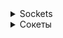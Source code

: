 <details>
<summary>Sockets</summary>

# What are the data transfer protocols?

**Network data transfer protocols** — a list of rules that define the features and procedure for transmitting information.

## IP — Internet Protocol

He was the first to unite individual PCs into a single network. We can say that this protocol is the simplest. And it
is also unreliable, because it does not confirm the delivery of packages to the recipient, nor does it control the integrity of the data.
Data is transmitted over the IP protocol without establishing a connection.

The main task of IP is the routing of datagrams, that is, we are talking about determining the path of data through the network nodes. Before
to this day, the most popular version was IPv4 with 32-bit addresses. But, as you know, 4.29 billion IPv4 addresses is
a lot, but not enough for a long time. Therefore, there is IPv6, which is designed to solve the problem of address overflow.

## TCP/IP — Transmission Control Protocol/Internet Protocol

This is already a stack of TCP and IP protocols. TCP provides and controls data transmission and monitors reliability and
integrity. IP is responsible for routing. The TCP protocol is often used by other, more complex protocols.

## UDP — User Datagram Protocol

Provides data transfer without creating a preliminary connection between them. UDP is considered insufficiently reliable,
because packets may not only fail to reach, but also be duplicated or come out of order.

But there is also an advantage: the speed of data delivery. That is why UDP is often used in applications that are particularly sensitive to network
delays.

## FTP — File Transfer Protocol

It is used for file transfer. This protocol is not new - it was successfully used long before the advent of IP. It
is still used today when organizing remote access to hosting services.

It is reliable, guarantees data transmission, and operates on the principle of client-server architecture. To work with
the server's file system, the user authenticates (an anonymous option is also possible), after which he gets access.

## DNS

DNS is not only a domain Name system (Domain Name System). It is also a protocol without which this
system would not be able to work. The protocol allows client computers to request the IP address
of a site from the DNS server, plus it helps to exchange databases between DNS servers. The system also uses
TCP and UDP protocols.

## HTTP — HyperText Transfer Protocol

At first, it was a protocol for transmitting HTML documents. Now it is used for the purpose of transmitting arbitrary data on the network.
It is considered a client-server communication protocol without saving an intermediate state. The client is usually
a web browser, although it can also be a search robot. When exchanging information , the HTTP protocol most often uses
TCP/IP.

The HTTP protocol has an HTTPS extension that supports encryption. In it, data is already transmitted over
the TLS cryptographic protocol.

## NTP — Network Time Protocol
In fact, not all transmission protocols are used to exchange the classical type of information. The NTP protocol is used to
synchronize the device's local clock with the time in the global/local network. NTP uses the Marzullo algorithm, as a
result of which the most accurate time source is selected. And NTP also works on top of UDP, which allows it to reach
the maximum data transfer rate. In general, the protocol is quite resistant to changes in delays in the global/local
network.

## SSH — Secure SHell
Provides remote OS management using TCP. SSH encrypts all traffic, while maintaining the ability
to choose an encryption algorithm. This is necessary to transfer passwords and other important information.

And SSH also makes it possible to process any other data transfer protocols. Thus, in addition to remote
control of the computer, through this protocol you will be able to skip any files or even audio/video streams.

SSH is usually used when working with hosting services (the client gets the opportunity to remotely connect to the server and work with
it).

# Sockets

The term "socket programming" refers to writing programs that run on multiple computers on
which all devices are connected to each other via a network.

There are two communication protocols that we can use to program sockets:

- User Datagram Protocol (UDP)
- Transmission Control Protocol (TCP)

The main difference between them is that UDP does not require a connection to be established, which means there is no
a session between the client and the server, whereas TCP is connection-oriented, which means that in order to establish
communication
between the client and the server, an exclusive connection must first be established. .

## Project Setup

Java provides a set of classes and interfaces that take care of the details of low-level interaction between
the client and the server.

They are mostly contained in the package `java.net `, so we need to perform the following import:
`import java.net .*;`
We will also need a package `java.io `, which provides us with input and output streams for writing and reading during
communication:
`import java.io.*;`

For simplicity, we will run client and server programs on the same computer. If we ran them on different
network computers, the only thing that would change is the IP address. In this case, we will use `localhost` at
`127.0.0.1'.

## A simple example

Let's work with the simplest examples related to the client and server. This will be a two-way
communication application in which the client greets the server and the server responds.

We will create a server application in the GreetServer class.java with the following code.

In this article, we will add the main method and global variables to draw attention to how we will
use all servers. In the rest of the examples in this article, we will omit such repetitive code:

<details style="margin-left: 20px;">
<summary>Code example:</summary>

### server part:

```java
import java.io.*;
import java.net.*;

public class SimpleServer {
    public static void main(String[] args) {
// Setting the port for connecting clients
        int port = 12345;
        try {
// Creating a server socket on a specific port
            ServerSocket serverSocket = new ServerSocket(port);

            System.out.println("The server is running and waiting for connection...");

// Waiting for client connection
            Socket clientSocket = serverSocket.accept();

// We receive input and output streams for communication with the client
            BufferedReader reader = new BufferedReader(
                    new InputStreamReader(clientSocket.getInputStream()));
            PrintWriter writer = new PrintWriter(clientSocket.getOutputStream(), true);

// We receive a message from the client
            String clientMessage = reader.readLine();
            System.out.println("Message received from client: " + ClientMessage);

// Convert the message and send it back to the client
            String response = clientMessage.toUpperCase();
            writer.println(response);

// Closing connections
            reader.close();
            writer.close();
            clientSocket.close();
            serverSocket.close();
        } catch (IOException e) {
            e.printStackTrace();
        }
    }
}
```

### the client part:

```java
import java.io.*;
import java.net.*;

public class SimpleClient {
    public static void main(String[] args) {
// Setting the server port and host
        int port = 12345;
        String host = "localhost";
        try {
// Connecting to the server by address and port
            Socket socket = new Socket(host, port);

// We receive input and output streams for communicating with the server
            BufferedReader reader = new BufferedReader(
                    new InputStreamReader(socket.getInputStream()));
            PrintWriter writer = new PrintWriter(socket.getOutputStream(), true);

// Sending a message to the server
            String message = "Hello, server!";
            writer.println(message);

// We receive and output a response from the server
            String response = reader.readLine();
            System.out.println("Server response: " + response);

// Closing connections
            reader.close();
            writer.close();
            socket.close();
        } catch (IOException e) {
            e.printStackTrace();
        }
    }
}
```

How the app works

1. Server:

- Starts and listens to port 12345.
- When the client connects, the server reads the string, converts it to uppercase and sends it back.
- After sending the response, the server closes the connection.

2. The client:

- Connects to the server at the address "localhost" and port 12345.
- Sends the string "Hello, server!" to the server.
- Waits and receives a response from the server, outputs it to the console and closes the connection.

Run the server code first and only after the server is started and waiting for connection, run the code
the client. If successful, you should see the interaction between the client and the server through the console.
</details>

<details style="margin-left: 20px;">
<summary>Example of a web socket:</summary>

```java
import java.io.*;
import java.net.*;

public class HttpServer {
    public static void main(String[] args) {
        int port = 8080; // standard port for HTTP
        try {
            ServerSocket serverSocket = new ServerSocket(port);
            System.out.println("Server running on port" + port);

            while (true) {
                Socket clientSocket = serverSocket.accept();
                BufferedReader reader = new BufferedReader(new InputStreamReader(clientSocket.getInputStream()));
                BufferedWriter writer = new BufferedWriter(new OutputStreamWriter(clientSocket.getOutputStream()));

// Reading an HTTP request from a client
                String line;
                while (!(line = reader.readLine()).isEmpty()) {
                    System.out.println(line);
                }

// Generating and sending an HTTP response
                String response = "<html><body><h1>Greetings from the server!</h1></body></html>";
                writer.write("HTTP/1.1 200 OK\r\n");
                writer.write("Content-Type: text/html; charset=utf-8\r\n");
                writer.write("Content-Length: " + response.length() + "\r\n");
                writer.write("\r\n");
                writer.write(response);

// Closing threads and Socket
                writer.flush();
                reader.close();
                writer.close();
                clientSocket.close();
            }
        } catch (IOException e) {
            e.printStackTrace();
        }
    }
}
```

To test this server:

1. Run the server code.
2. Open your web browser.
3. Enter in the address bar `http://localhost:8080 ` and press Enter.

</details>

## How sockets work

By definition, a socket is one of the endpoints of a two—way communication channel between two programs running on
different computers on the network. The socket is bound to the port number so that the transport layer can identify the
application
to which the data is intended to be sent.

### Server

Usually the server runs on a specific computer on the network and has a socket tied to a specific port number. In
our case, we will use the same computer as the client and run the server on port `12345`:
`ServerSocket serverSocket = new ServerSocket(port);`

The server is just waiting, listening on the socket so that the client can make a connection request. This happens at
the next stage:
`Socket clientSocket = serverSocket.accept();`

When the server code encounters the acceptance method, it is blocked until the client makes a connection request to it.

If everything goes well, the server accepts the connection. After acceptance, the server receives a new clientSocket
bound
to the same local port `12345`, and also sets its remote endpoint to the client's address and port.

At this stage, the new `Socket` object establishes a direct connection between the server and the client. Then we can
access the
output and input streams to write and receive messages from and from the client, respectively:
`BufferedReader reader = new BufferedReader(new InputStreamReader(clientSocket.getInputStream()));`
`BufferedWriter writer = new BufferedWriter(new OutputStreamWriter(clientSocket.getOutputStream()));`

Now the server is able to exchange messages with the client indefinitely until the socket closes with its threads.

However, in our example, the server can only send a greeting response before closing the connection. This means that
if we run the test again, the server will refuse to connect.

To ensure continuity of communication, we will have to read the input stream inside the `while` loop and exit only then,
when the client sends a completion request. We'll see this in action in the next section.

For each new client, the server needs a new socket returned by the accept call. We use `ServerSocket`
to
continue listening for connection requests while meeting the needs of connected clients. We haven't
taken this into account in our first example yet.

### Client

The client must know the hostname or IP address of the machine on which the server is running and the port number that
the server is listening to.

To make a connection request, the client tries to meet with the server on the server machine and port:
`Socket socket = new Socket(host, port);`

The client also needs to identify itself on the server so that it binds to the local port number assigned
by the system that it will use during this connection. We don't do it ourselves.

The above constructor creates a new socket only when the server has accepted the connection, otherwise we
will get a connection failure exception. After successful creation, we can get input and output streams from it to
communicate with the server:
`BufferedReader reader = new BufferedReader(new InputStreamReader(socket.getInputStream()));`
`PrintWriter writer = new PrintWriter(socket.getOutputStream(), true);`
The client input stream is connected to the server output stream in the same way as the server input stream is connected
to
the client output stream.
</details>


<details>
<summary>Сокеты</summary>

# Какие бывают протоколы передачи данных?

**Сетевые протоколы передачи данных** — перечень правил, определяющих особенности и порядок передачи информации.

- **IP — Internet Protocol**

Первым объединил отдельные ПК в единую сеть. Можно сказать, что этот протокол является наиболее простым. А еще он
ненадежен, ведь он не подтверждает доставку пакетов получателю, как и не контролирует целостность данных. По
IP-протоколу передача данных происходит без установки соединения.

Главная задача IP — маршрутизация датаграмм, то есть речь идет об определении пути следования данных по узлам сети. До
сего дня наиболее популярной версией являлся IPv4 с 32-битными адресами. Но, как известно, 4.29 млрд IPv4-адресов — это
много, но уже давно недостаточно. Поэтому существует IPv6, который призван решить проблему переполнения адресов.

- **TCP/IP — Transmission Control Protocol/Internet Protocol**

Это уже стек протоколов TCP и IP. TCP обеспечивает и контролирует передачу данных и следит за надежностью и
целостностью. IP отвечает за маршрутизацию. Протокол TCP нередко используется другими, более комплексными протоколами.

 - **UDP — User Datagram Protocol**

Обеспечивает передачу данных, не создавая предварительного соединения между ними. UDP считают недостаточно надежным, т.
к. пакеты могут не только не дойти, но и продублироваться либо прийти не по порядку.

Но есть и преимущество: скорость доставки данных. Именно поэтому в приложениях, особо чувствительных к сетевым
задержкам, нередко применяют UDP.

 -  **FTP — File Transfer Protocol**

Служит для передачи файлов. Этот протокол не новый -- его успешно применяли задолго до появления IP. Он и сегодня
используется при организации удаленного доступа к хостингам.

Надежен, гарантирует передачу данных, функционирует по принципу клиент-серверной архитектуры. Для работы с файловой
системой сервера пользователь проходит аутентификацию (анонимный вариант тоже возможен), после чего получает доступ.

 -  **DNS**

DNS представляет собой не только систему доменных имён (Domain Name System). Это еще и протокол, без которого данная
система работать бы не смогла. Протокол дает возможность клиентским компьютерам запрашивать у DNS-сервера IP-адрес
какого-нибудь сайта, плюс он помогает осуществлять обмен БД между серверами DNS. В работе системы также используются
протоколы TCP и UDP.

 -  **HTTP — HyperText Transfer Protocol**

Поначалу это был протокол передачи HTML-документов. Сейчас он задействуется в целях передачи произвольных данных в сети.
Считается протоколом клиент-серверного взаимодействия без сохранения промежуточного состояния. В качестве клиента обычно
выступает web-браузер, хотя это может быть и поисковый робот. При обмене информацией протокол HTTP чаще всего использует
TCP/IP.

Протокол HTTP имеет расширение HTTPS, поддерживающее шифрование. В нем данные уже передаются поверх криптографического
протокола TLS.

 - **NTP — Network Time Protocol**

На самом деле, не все протоколы передачи используются для обмена классического вида информацией. Протокол NTP служит для
синхронизации локальных часов устройства со временем в глобальной/локальной сети. NTP задействует алгоритм Марзулло, в
результате чего выбирается наиболее точный источник времени. А еще NTP работает поверх UDP, что позволяет ему достигать
максимальной скорости передачи данных. В целом протокол довольно устойчив к изменениям задержек в глобальной/локальной
сети.

 -  **SSH — Secure SHell**
Обеспечивает удаленное управление ОС с применением TCP. В SSH шифруют весь трафик, при этом сохраняется возможность
выбора алгоритма шифрования. Это необходимо для передачи паролей и прочей важной информации.

А еще SSH дает возможность обрабатывать любые другие протоколы передачи данных. Таким образом, кроме удаленного
управления компьютером, через этот протокол вы сможете пропускать любые файлы либо даже аудио/видео-потоки.

SSH обычно применяют при работе с хостингами (клиент получает возможность удаленно подключиться к серверу и работать с
ним).

# Сокеты

Термин «программирование сокетов» относится к написанию программ, которые выполняются на нескольких компьютерах, на
которых все устройства подключены друг к другу через сеть.

Существует два протокола связи, которые мы можем использовать для программирования сокетов:

- протокол пользовательских дейтаграмм (UDP)
- протокол управления передачей (TCP)

Основное различие между ними заключается в том, что UDP не требует установления соединения, что означает отсутствие
сеанса между клиентом и сервером, тогда как TCP ориентирован на соединение, что означает, что для установления связи
между клиентом и сервером сначала должно быть установлено эксклюзивное соединение. .

## Настройка проекта

Java предоставляет набор классов и интерфейсов, которые заботятся о деталях низкоуровневого взаимодействия между
клиентом и сервером.

В основном они содержатся в пакете `java.net`, поэтому нам необходимо выполнить следующий импорт:
`import java.net.*;`
Нам также понадобится пакет `java.io`, который предоставляет нам потоки ввода и вывода для записи и чтения во время
общения:
`import java.io.*;`

Для простоты мы будем запускать клиентскую и серверную программы на одном компьютере. Если бы мы выполнили их на разных
сетевых компьютерах, единственное, что изменилось бы, — это IP-адрес. В этом случае мы будем использовать `localhost` по
адресу `127.0.0.1`.

## Простой пример

Давайте поработаем с самыми простыми примерами, связанными с клиентом и сервером. Это будет приложение для двусторонней
связи, в котором клиент приветствует сервер, а сервер отвечает.

Мы создадим серверное приложение в классе GreetServer.java со следующим кодом.

В этой статье мы добавим основной метод и глобальные переменные, чтобы привлечь внимание к тому, как мы будем
использовать все серверы. В остальных примерах этой статьи мы опустим такой повторяющийся код:

<details style="margin-left: 20px;">
<summary>Пример кода:</summary>

### серверная часть:

```java
import java.io.*;
import java.net.*;

public class SimpleServer {
    public static void main(String[] args) {
        // Задаем порт для подключения клиентов
        int port = 12345;
        try {
            // Создаем серверный сокет на определенном порту
            ServerSocket serverSocket = new ServerSocket(port);

            System.out.println("Сервер запущен и ожидает подключения...");

            // Ожидаем подключения клиента
            Socket clientSocket = serverSocket.accept();

            // Получаем входной и выходной потоки для общения с клиентом
            BufferedReader reader = new BufferedReader(
                    new InputStreamReader(clientSocket.getInputStream()));
            PrintWriter writer = new PrintWriter(clientSocket.getOutputStream(), true);

            // Получаем сообщение от клиента
            String clientMessage = reader.readLine();
            System.out.println("Получено сообщение от клиента: " + clientMessage);

            // Преобразуем сообщение и отправляем его обратно клиенту
            String response = clientMessage.toUpperCase();
            writer.println(response);

            // Закрываем соединения
            reader.close();
            writer.close();
            clientSocket.close();
            serverSocket.close();
        } catch (IOException e) {
            e.printStackTrace();
        }
    }
}
```

### клиентская часть:

```java
import java.io.*;
import java.net.*;

public class SimpleClient {
    public static void main(String[] args) {
        // Задаем порт и хост сервера
        int port = 12345;
        String host = "localhost";
        try {
            // Соединяемся с сервером по адресу и порту
            Socket socket = new Socket(host, port);

            // Получаем входной и выходной потоки для общения с сервером
            BufferedReader reader = new BufferedReader(
                    new InputStreamReader(socket.getInputStream()));
            PrintWriter writer = new PrintWriter(socket.getOutputStream(), true);

            // Отправляем сообщение серверу
            String message = "Привет, сервер!";
            writer.println(message);

            // Получаем и выводим ответ от сервера
            String response = reader.readLine();
            System.out.println("Ответ от сервера: " + response);

            // Закрываем соединения
            reader.close();
            writer.close();
            socket.close();
        } catch (IOException e) {
            e.printStackTrace();
        }
    }
}
```

Как работает приложение

1. Сервер:

- Запускается и слушает порт 12345.
- При подключении клиента, сервер читает строку, преобразует её в верхний регистр и отправляет обратно.
- После отправки ответа сервер закрывает соединение.

2. Клиент:

- Подключается к серверу по адресу "localhost" и порту 12345.
- Отправляет строку "Привет, сервер!" серверу.
- Ждет и принимает ответ от сервера, выводит его в консоль и закрывает соединение.

Запустите сначала код сервера и только после того, как сервер будет запущен и ожидать подключения, запустите код
клиента. При успешной работе вы должны увидеть взаимодействие между клиентом и сервером через консоль.
</details>

<details style="margin-left: 20px;">
<summary>Пример веб-сокета:</summary>

```java
import java.io.*;
import java.net.*;

public class HttpServer {
    public static void main(String[] args) {
        int port = 8080; // стандартный порт для HTTP
        try {
            ServerSocket serverSocket = new ServerSocket(port);
            System.out.println("Сервер запущен на порту " + port);

            while (true) {
                Socket clientSocket = serverSocket.accept();
                BufferedReader reader = new BufferedReader(new InputStreamReader(clientSocket.getInputStream()));
                BufferedWriter writer = new BufferedWriter(new OutputStreamWriter(clientSocket.getOutputStream()));

                // Чтение HTTP-запроса от клиента
                String line;
                while (!(line = reader.readLine()).isEmpty()) {
                    System.out.println(line);
                }

                // Формирование и отправка HTTP-ответа
                String response = "<html><body><h1>Привет от сервера!</h1></body></html>";
                writer.write("HTTP/1.1 200 OK\r\n");
                writer.write("Content-Type: text/html; charset=utf-8\r\n");
                writer.write("Content-Length: " + response.length() + "\r\n");
                writer.write("\r\n");
                writer.write(response);

                // Закрытие потоков и сокета
                writer.flush();
                reader.close();
                writer.close();
                clientSocket.close();
            }
        } catch (IOException e) {
            e.printStackTrace();
        }
    }
}
```

Чтобы протестировать этот сервер:

1. Запустите код сервера.
2. Откройте ваш веб-браузер.
3. Введите в адресной строке `http://localhost:8080` и нажмите Enter.

</details>

## Как работают сокеты

По определению сокет — это одна из конечных точек двустороннего канала связи между двумя программами, работающими на
разных компьютерах в сети. Сокет привязан к номеру порта, чтобы транспортный уровень мог идентифицировать приложение,
которому предназначены данные для отправки.

### Сервер

Обычно сервер работает на определенном компьютере в сети и имеет сокет, привязанный к определенному номеру порта. В
нашем случае мы будем использовать тот же компьютер, что и клиент, и запустим сервер на порту `12345`:
`ServerSocket serverSocket = new ServerSocket(port);`

Сервер просто ждет, прослушивая сокет, чтобы клиент мог сделать запрос на соединение. Это происходит на следующем этапе:
`Socket clientSocket = serverSocket.accept();`

Когда код сервера встречает метод принятия , он блокируется до тех пор, пока клиент не сделает к нему запрос на
соединение.

Если все идет хорошо, сервер принимает соединение. После принятия сервер получает новый сокет clientSocket , привязанный
к тому же локальному порту `12345`, а также устанавливает его удаленную конечную точку на адрес и порт клиента.

На этом этапе новый объект `Socket` устанавливает прямое соединение сервера с клиентом. Затем мы можем получить доступ к
потокам вывода и ввода для записи и получения сообщений от клиента и от него соответственно:
`BufferedReader reader = new BufferedReader(new InputStreamReader(clientSocket.getInputStream()));`
`BufferedWriter writer = new BufferedWriter(new OutputStreamWriter(clientSocket.getOutputStream()));`

Теперь сервер способен обмениваться сообщениями с клиентом бесконечно, пока сокет не закроется со своими потоками.

Однако в нашем примере сервер может отправить только ответ-приветствие, прежде чем закроет соединение. Это означает, что
если мы запустим тест еще раз, сервер откажется в соединении.

Чтобы обеспечить непрерывность связи, нам придется читать входной поток внутри цикла `while` и выходить только тогда,
когда клиент отправляет запрос на завершение. Мы увидим это в действии в следующем разделе.

Для каждого нового клиента серверу нужен новый сокет, возвращаемый вызовом принятия. Мы используем `serverSocket` ,
чтобы
продолжать прослушивать запросы на подключение, одновременно удовлетворяя потребности подключенных клиентов. Мы еще не
учли это в нашем первом примере.

### Клиент

Клиент должен знать имя хоста или IP-адрес машины, на которой работает сервер, и номер порта, который прослушивает
сервер.

Чтобы сделать запрос на соединение, клиент пытается встретиться с сервером на машине и порту сервера:
`Socket socket = new Socket(host, port);`

Клиенту также необходимо идентифицировать себя на сервере, чтобы он привязывался к номеру локального порта, назначенному
системой, который он будет использовать во время этого соединения. Мы сами этим не занимаемся.

Приведенный выше конструктор создает новый сокет только тогда, когда сервер принял соединение, в противном случае мы
получим исключение отказа в соединении. После успешного создания мы можем получить от него входные и выходные потоки для
связи с сервером:
`BufferedReader reader = new BufferedReader(new InputStreamReader(socket.getInputStream()));`
`PrintWriter writer = new PrintWriter(socket.getOutputStream(), true);`
Входной поток клиента подключен к выходному потоку сервера точно так же, как входной поток сервера подключен к выходному
потоку клиента.
</details>
